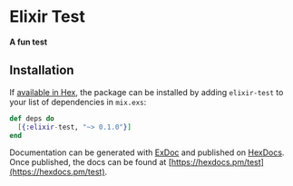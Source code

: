 # Elixir Test

**A fun test**

## Installation

If [available in Hex](https://hex.pm/docs/publish), the package can be installed
by adding `elixir-test` to your list of dependencies in `mix.exs`:

```elixir
def deps do
  [{:elixir-test, "~> 0.1.0"}]
end
```

Documentation can be generated with [ExDoc](https://github.com/elixir-lang/ex_doc)
and published on [HexDocs](https://hexdocs.pm). Once published, the docs can
be found at [https://hexdocs.pm/test](https://hexdocs.pm/test).

